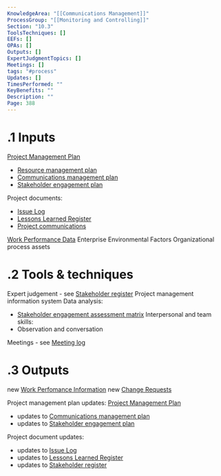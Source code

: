 ```yaml
---
KnowledgeArea: "[[Communications Management]]"
ProcessGroup: "[[Monitoring and Controlling]]"
Section: "10.3"
ToolsTechniques: []
EEFs: []
OPAs: []
Outputs: []
ExpertJudgmentTopics: []
Meetings: []
tags: "#process"
Updates: []
TimesPerformed: ""
KeyBenefits: ""
Description: ""
Page: 388
---
```

# .1 Inputs

[Project Management Plan](Project%20Management%20Plan.md)
* [Resource management plan](Resource%20management%20plan.md)
* [Communications management plan](Communications%20management%20plan.md)
* [Stakeholder engagement plan](Stakeholder%20engagement%20plan.md)

Project documents:
* [Issue Log](Issue%20Log.md)
* [Lessons Learned Register](Lessons%20Learned%20Register.md)
* [Project communications](Project%20communications.md)

[Work Performance Data](Work%20Performance%20Data.md)
Enterprise Environmental Factors
Organizational process assets

# .2 Tools & techniques
Expert judgement - see [Stakeholder register](Stakeholder%20register.md)
Project management information system
Data analysis:
* [Stakeholder engagement assessment matrix](Stakeholder%20engagement%20assessment%20matrix.md)
Interpersonal and team skills:
* Observation and conversation

Meetings - see [Meeting log](Meeting%20log.md)

# .3 Outputs
new [Work Perfomance Information](Work%20Perfomance%20Information.md)
new [Change Requests](Change%20Requests.md)

Project management plan updates: [Project Management Plan](Project%20Management%20Plan.md)
* updates to [Communications management plan](Communications%20management%20plan.md)
* updates to [Stakeholder engagement plan](Stakeholder%20engagement%20plan.md)

Project document updates:
* updates to [Issue Log](Issue%20Log.md)
* updates to [Lessons Learned Register](Lessons%20Learned%20Register.md)
* updates to [Stakeholder register](Stakeholder%20register.md)


